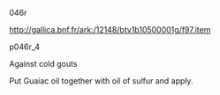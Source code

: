046r

http://gallica.bnf.fr/ark:/12148/btv1b10500001g/f97.item


p046r_4

Against cold gouts

Put Guaiac oil together with oil of sulfur and apply.